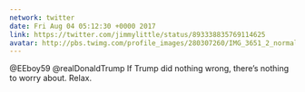 ```yaml
---
network: twitter
date: Fri Aug 04 05:12:30 +0000 2017
link: https://twitter.com/jimmylittle/status/893338835769114625
avatar: http://pbs.twimg.com/profile_images/280307260/IMG_3651_2_normal.jpg
---
```


@EEboy59 @realDonaldTrump If Trump did nothing wrong, there’s nothing to worry about. Relax.
